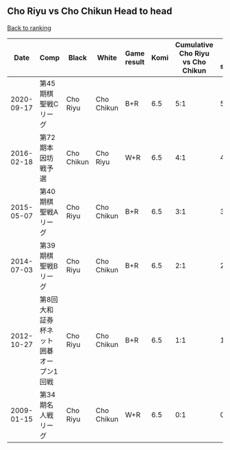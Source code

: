 ## Cho Riyu vs Cho Chikun Head to head

[Back to ranking](../../index.md)




| **Date** | **Comp** | **Black** | **White** | **Game result** | **Komi** | **Cumulative Cho Riyu vs Cho Chikun** | **Cho Riyu streak** | **Cho Chikun streak** | 
| --- | --- | --- | --- | --- | --- | --- | --- | --- |
| 2020-09-17 | 第45期棋聖戦Cリーグ | Cho Riyu | Cho Chikun | B+R | 6.5 | 5:1 | 5 | 0 | 
| 2016-02-18 | 第72期本因坊戦予選 | Cho Chikun | Cho Riyu | W+R | 6.5 | 4:1 | 4 | 0 | 
| 2015-05-07 | 第40期棋聖戦Aリーグ | Cho Riyu | Cho Chikun | B+R | 6.5 | 3:1 | 3 | 0 | 
| 2014-07-03 | 第39期棋聖戦Bリーグ | Cho Riyu | Cho Chikun | B+R | 6.5 | 2:1 | 2 | 0 | 
| 2012-10-27 | 第8回大和証券杯ネット囲碁オープン1回戦 | Cho Riyu | Cho Chikun | B+R | 6.5 | 1:1 | 1 | 0 | 
| 2009-01-15 | 第34期名人戦リーグ | Cho Riyu | Cho Chikun | W+R | 6.5 | 0:1 | 0 | 1 |




